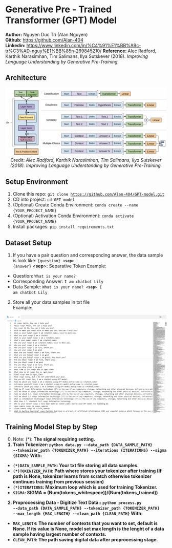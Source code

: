 # Generative Pre - Trained Transformer (GPT) Model
<b>Author:</b> Nguyen Duc Tri (Alan Nguyen) <br>
<b>Github:</b> https://github.com/Alan-404 <br>
<b>Linkedin: </b> https://www.linkedin.com/in/%C4%91%E1%BB%A9c-tr%C3%AD-nguy%E1%BB%85n-269845210/
<b>Reference: </b>Alec Radford, Karthik Narasimhan, Tim Salimans, Ilya Sutskever (2018). <i>Improving Language Understanding by Generative Pre-Training.</i>

## <b>Architecture</b>
<img src="./assets/GPT.png"/>
<center>Credit:<i> Alec Radford, Karthik Narasimhan, Tim Salimans, Ilya Sutskever (2018). Improving Language Understanding by Generative Pre-Training.</i></center>

## <b>Setup Environment</b>
1. Clone this repo: <code>git clone https://github.com/Alan-404/GPT-model.git</code>
2. CD into project: <code>cd GPT-model</code>
3. (Optional) Create Conda Environment: <code>conda create --name {YOUR_PROJECT_NAME}</code>
4. (Optional) Activation Conda Environment: <code>conda activate {YOUR_PROJECT_NAME}</code>
5. Install packages: <code>pip install requirements.txt</code>

## <b>Dataset Setup</b>
1. If you have a pair question and corresponding answer, the data sample is look like: <code>{question} <__sep__> {answer}</code>
    <__sep__>: Separative Token
Example: 
- Question: <code>What is your name?</code>
- Corresponding Answer: <code>I am chatbot Lily</code>
- Data Sample: <code>What is your name? <__sep__> I am chatbot Lily</code>
  
2. Store all your data samples in txt file <br>
Example:
<img src="./assets/data.png"/>

## <b>Training Model Step by Step</b>
0. <red>Note: <red> (*): <b>The signal requiring setting<b>.
1. Train Tokenizer: <code>python data.py --data_path {DATA_SAMPLE_PATH} --tokenizer_path {TOKENIZER_PATH} --iterations {ITERATIONS} --sigma {SIGMA}</code>
With: 
- <code>(*)DATA_SAMPLE_PATH</code>: Your txt file storing all data samples.
- <code>(*)TOKENIZER_PATH</code>: Path where stores your tokenizer after training (If path is None, tokenizer learns from scratch otherwise tokenizer continues training from previous session)
- <code>(*)ITERATIONS</code>: Maximum loop which is used for training Tokenizer.
- <code>SIGMA</code>: SIGMA = (Num(tokens_whitespece))/(Num(tokens_trained))

2. Proprocessing Data - Digitize Text Data:: <code>python process.py --data_path {DATA_SAMPLE_PATH} --tokenizer_path {TOKENIZER_PATH} --max_length {MAX_LENGTH} --clean_path {CLEAN_PATH}</code>
With:
- <code>MAX_LENGTH</code>: The number of contexts that you want to set, default is None. If its value is None, model set max length is the lenght of a data sample having largest number of contexts.
- <code>CLEAN_PATH</code>: The path saving digital data after proprocessing stage.